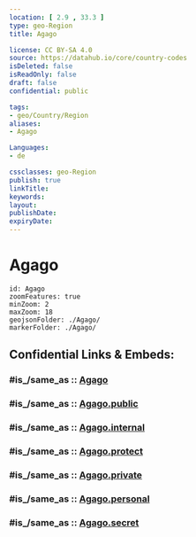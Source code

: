 ```yaml
---
location: [ 2.9 , 33.3 ] 
type: geo-Region
title: Agago

license: CC BY-SA 4.0
source: https://datahub.io/core/country-codes
isDeleted: false
isReadOnly: false
draft: false
confidential: public

tags:
- geo/Country/Region
aliases:
- Agago

Languages:
- de

cssclasses: geo-Region
publish: true
linkTitle: 
keywords: 
layout: 
publishDate: 
expiryDate: 
---
```


# Agago

```leaflet
id: Agago
zoomFeatures: true 
minZoom: 2 
maxZoom: 18
geojsonFolder: ./Agago/
markerFolder: ./Agago/
```


## Confidential Links & Embeds: 

### #is_/same_as :: [Agago](/_Standards/Earth/Continent/Africa/Africa~Central/Uganda/regions~Uganda/Uganda~North/Agago.md) 

### #is_/same_as :: [Agago.public](/_public/Earth/Continent/Africa/Africa~Central/Uganda/regions~Uganda/Uganda~North/Agago.public.md) 

### #is_/same_as :: [Agago.internal](/_internal/Earth/Continent/Africa/Africa~Central/Uganda/regions~Uganda/Uganda~North/Agago.internal.md) 

### #is_/same_as :: [Agago.protect](/_protect/Earth/Continent/Africa/Africa~Central/Uganda/regions~Uganda/Uganda~North/Agago.protect.md) 

### #is_/same_as :: [Agago.private](/_private/Earth/Continent/Africa/Africa~Central/Uganda/regions~Uganda/Uganda~North/Agago.private.md) 

### #is_/same_as :: [Agago.personal](/_personal/Earth/Continent/Africa/Africa~Central/Uganda/regions~Uganda/Uganda~North/Agago.personal.md) 

### #is_/same_as :: [Agago.secret](/_secret/Earth/Continent/Africa/Africa~Central/Uganda/regions~Uganda/Uganda~North/Agago.secret.md)

